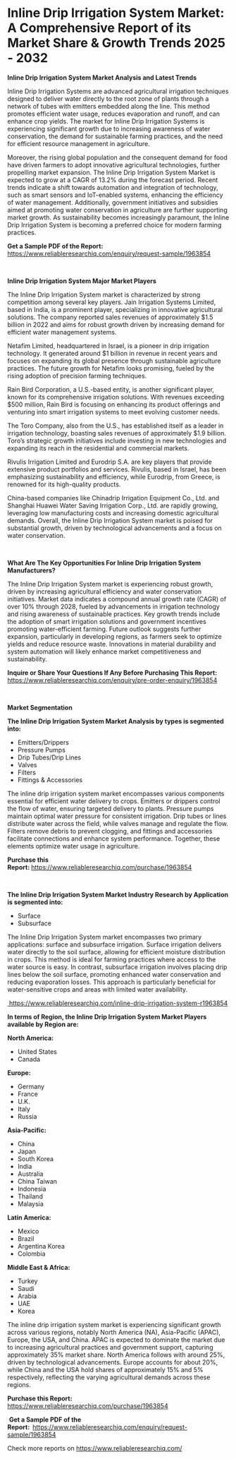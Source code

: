 <p><h1>Inline Drip Irrigation System Market: A Comprehensive Report of its Market Share & Growth Trends 2025 - 2032</h1></p><p><strong>Inline Drip Irrigation System Market Analysis and Latest Trends</strong></p>
<p><p>Inline Drip Irrigation Systems are advanced agricultural irrigation techniques designed to deliver water directly to the root zone of plants through a network of tubes with emitters embedded along the line. This method promotes efficient water usage, reduces evaporation and runoff, and can enhance crop yields. The market for Inline Drip Irrigation Systems is experiencing significant growth due to increasing awareness of water conservation, the demand for sustainable farming practices, and the need for efficient resource management in agriculture.</p><p>Moreover, the rising global population and the consequent demand for food have driven farmers to adopt innovative agricultural technologies, further propelling market expansion. The Inline Drip Irrigation System Market is expected to grow at a CAGR of 13.2% during the forecast period. Recent trends indicate a shift towards automation and integration of technology, such as smart sensors and IoT-enabled systems, enhancing the efficiency of water management. Additionally, government initiatives and subsidies aimed at promoting water conservation in agriculture are further supporting market growth. As sustainability becomes increasingly paramount, the Inline Drip Irrigation System is becoming a preferred choice for modern farming practices.</p></p>
<p><strong>Get a Sample PDF of the Report:&nbsp;</strong> <a href="https://www.reliableresearchiq.com/enquiry/request-sample/1963854?utm_campaign=3513&utm_medium=2&utm_source=Github&utm_content=ia&utm_term=10042025&utm_id=inline-drip-irrigation-system">https://www.reliableresearchiq.com/enquiry/request-sample/1963854</a></p>
<p>&nbsp;</p>
<p><strong>Inline Drip Irrigation System Major Market Players</strong></p>
<p><p>The Inline Drip Irrigation System market is characterized by strong competition among several key players. Jain Irrigation Systems Limited, based in India, is a prominent player, specializing in innovative agricultural solutions. The company reported sales revenues of approximately $1.5 billion in 2022 and aims for robust growth driven by increasing demand for efficient water management systems.</p><p>Netafim Limited, headquartered in Israel, is a pioneer in drip irrigation technology. It generated around $1 billion in revenue in recent years and focuses on expanding its global presence through sustainable agriculture practices. The future growth for Netafim looks promising, fueled by the rising adoption of precision farming techniques.</p><p>Rain Bird Corporation, a U.S.-based entity, is another significant player, known for its comprehensive irrigation solutions. With revenues exceeding $500 million, Rain Bird is focusing on enhancing its product offerings and venturing into smart irrigation systems to meet evolving customer needs.</p><p>The Toro Company, also from the U.S., has established itself as a leader in irrigation technology, boasting sales revenues of approximately $1.9 billion. Toro’s strategic growth initiatives include investing in new technologies and expanding its reach in the residential and commercial markets.</p><p>Rivulis Irrigation Limited and Eurodrip S.A. are key players that provide extensive product portfolios and services. Rivulis, based in Israel, has been emphasizing sustainability and efficiency, while Eurodrip, from Greece, is renowned for its high-quality products.</p><p>China-based companies like Chinadrip Irrigation Equipment Co., Ltd. and Shanghai Huawei Water Saving Irrigation Corp., Ltd. are rapidly growing, leveraging low manufacturing costs and increasing domestic agricultural demands. Overall, the Inline Drip Irrigation System market is poised for substantial growth, driven by technological advancements and a focus on water conservation.</p></p>
<p>&nbsp;</p>
<p><strong>What Are The Key Opportunities For Inline Drip Irrigation System Manufacturers?</strong></p>
<p><p>The Inline Drip Irrigation System market is experiencing robust growth, driven by increasing agricultural efficiency and water conservation initiatives. Market data indicates a compound annual growth rate (CAGR) of over 10% through 2028, fueled by advancements in irrigation technology and rising awareness of sustainable practices. Key growth trends include the adoption of smart irrigation solutions and government incentives promoting water-efficient farming. Future outlook suggests further expansion, particularly in developing regions, as farmers seek to optimize yields and reduce resource waste. Innovations in material durability and system automation will likely enhance market competitiveness and sustainability.</p></p>
<p><strong>Inquire or Share Your Questions If Any Before Purchasing This Report:</strong> <a href="https://www.reliableresearchiq.com/enquiry/pre-order-enquiry/1963854?utm_campaign=3513&utm_medium=2&utm_source=Github&utm_content=ia&utm_term=10042025&utm_id=inline-drip-irrigation-system">https://www.reliableresearchiq.com/enquiry/pre-order-enquiry/1963854</a></p>
<p>&nbsp;</p>
<p><strong>Market Segmentation</strong></p>
<p><strong>The Inline Drip Irrigation System Market Analysis by types is segmented into:</strong></p>
<p><ul><li>Emitters/Drippers</li><li>Pressure Pumps</li><li>Drip Tubes/Drip Lines</li><li>Valves</li><li>Filters</li><li>Fittings & Accessories</li></ul></p>
<p><p>The inline drip irrigation system market encompasses various components essential for efficient water delivery to crops. Emitters or drippers control the flow of water, ensuring targeted delivery to plants. Pressure pumps maintain optimal water pressure for consistent irrigation. Drip tubes or lines distribute water across the field, while valves manage and regulate the flow. Filters remove debris to prevent clogging, and fittings and accessories facilitate connections and enhance system performance. Together, these elements optimize water usage in agriculture.</p></p>
<p><strong>Purchase this Report:&nbsp;</strong><a href="https://www.reliableresearchiq.com/purchase/1963854?utm_campaign=3513&utm_medium=2&utm_source=Github&utm_content=ia&utm_term=10042025&utm_id=inline-drip-irrigation-system">https://www.reliableresearchiq.com/purchase/1963854</a></p>
<p>&nbsp;</p>
<p><strong>The Inline Drip Irrigation System Market Industry Research by Application is segmented into:</strong></p>
<p><ul><li>Surface</li><li>Subsurface</li></ul></p>
<p><p>The Inline Drip Irrigation System market encompasses two primary applications: surface and subsurface irrigation. Surface irrigation delivers water directly to the soil surface, allowing for efficient moisture distribution in crops. This method is ideal for farming practices where access to the water source is easy. In contrast, subsurface irrigation involves placing drip lines below the soil surface, promoting enhanced water conservation and reducing evaporation losses. This approach is particularly beneficial for water-sensitive crops and areas with limited water availability.</p></p>
<p><a href="https://www.reliableresearchiq.com/inline-drip-irrigation-system-r1963854?utm_campaign=3513&utm_medium=2&utm_source=Github&utm_content=ia&utm_term=10042025&utm_id=inline-drip-irrigation-system">&nbsp;https://www.reliableresearchiq.com/inline-drip-irrigation-system-r1963854</a></p>
<p><strong>In terms of Region, the Inline Drip Irrigation System Market Players available by Region are:</strong></p>
<p>
    <p> <strong> North America: </strong>
        <ul>
            <li>United States</li>
            <li>Canada</li>
        </ul>
        </p> 
    <p> <strong> Europe: </strong>
        <ul>
            <li>Germany</li>
            <li>France</li>
            <li>U.K.</li>
            <li>Italy</li>
            <li>Russia</li>
        </ul>
        </p> 
    <p> <strong> Asia-Pacific: </strong>
        <ul>
            <li>China</li>
            <li>Japan</li>
            <li>South Korea</li>
            <li>India</li>
            <li>Australia</li>
            <li>China Taiwan</li>
            <li>Indonesia</li>
            <li>Thailand</li>
            <li>Malaysia</li>
        </ul>
        </p> 
    <p> <strong> Latin America: </strong>
        <ul>
            <li>Mexico</li>
            <li>Brazil</li>
            <li>Argentina Korea</li>
            <li>Colombia</li>
        </ul>
        </p> 
    <p> <strong> Middle East & Africa: </strong>
        <ul>
            <li>Turkey</li>
            <li>Saudi</li>
            <li>Arabia</li>
            <li>UAE</li>
            <li>Korea</li>
        </ul>
    </p>
    </p>
<p><p>The inline drip irrigation system market is experiencing significant growth across various regions, notably North America (NA), Asia-Pacific (APAC), Europe, the USA, and China. APAC is expected to dominate the market due to increasing agricultural practices and government support, capturing approximately 35% market share. North America follows with around 25%, driven by technological advancements. Europe accounts for about 20%, while China and the USA hold shares of approximately 15% and 5% respectively, reflecting the varying agricultural demands across these regions.</p></p>
<p><strong>Purchase this Report: </strong><a href="https://www.reliableresearchiq.com/purchase/1963854?utm_campaign=3513&utm_medium=2&utm_source=Github&utm_content=ia&utm_term=10042025&utm_id=inline-drip-irrigation-system">https://www.reliableresearchiq.com/purchase/1963854</a></p>
<p>&nbsp;<strong>Get a Sample PDF of the Report:&nbsp;&nbsp;</strong><a href="https://www.reliableresearchiq.com/enquiry/request-sample/1963854?utm_campaign=3513&utm_medium=2&utm_source=Github&utm_content=ia&utm_term=10042025&utm_id=inline-drip-irrigation-system">https://www.reliableresearchiq.com/enquiry/request-sample/1963854</a></p>
<p><strong></strong></p>
<p>Check more reports on <a href="https://www.reliableresearchiq.com/?utm_campaign=3513&utm_medium=2&utm_source=Github&utm_content=ia&utm_term=10042025&utm_id=inline-drip-irrigation-system">https://www.reliableresearchiq.com/</a></p>